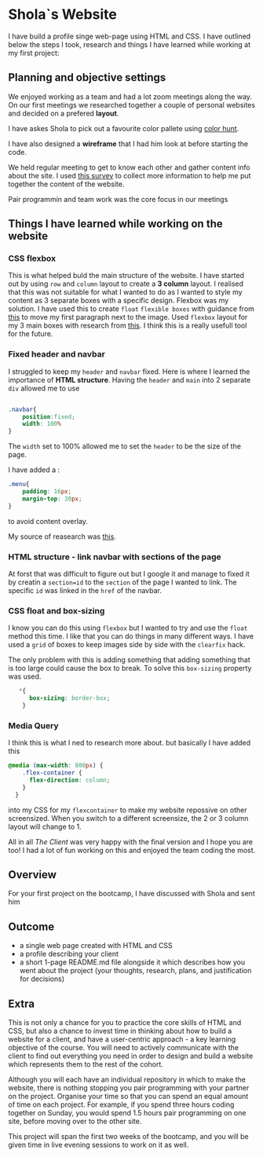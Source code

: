 # Shola`s Website

I have build a profile singe web-page using HTML and CSS. I have outlined below the steps I took, research and things I have learned while working at my first project:

## Planning and objective settings

We enjoyed working as a team and had a lot zoom meetings along the way.  On our first meetings we researched together a couple of personal websites and decided on a prefered **layout**. 

I have askes Shola to pick out a favourite color pallete using [color hunt](https://colorhunt.co/). 

I have also designed a **wireframe** that I had him look at before starting the code. 

We held regular meeting to get to know each other and gather content info about the site. I used [this survey](https://docs.google.com/forms/d/e/1FAIpQLSd44GjndruKlptEGBUEwI3A_lH5NEoUwROSDSVhooreAC7V9A/viewform?usp=sf_link) to collect more information to help me put together the content of the website.

Pair programmin and team work was the core focus in our meetings

## Things I have learned while working on the website

### CSS flexbox 

This is what helped buld the main structure of the website. I have started out by using `row` and `column` layout to create a **3 column** layout. I realised that this was not suitable for what I wanted to do as I wanted to style my content as 3 separate boxes with a specific design. Flexbox was my solution. I have used this to create `float` `flexible boxes` with guidance from [this](https://www.w3schools.com/css/css_float_examples.asp?fbclid=IwAR11xs-tgzTMXYnLEL6yfzQsH9tRhaRto8Rax7DVnNBWAvJqAFR1IliWxJ0) to move my first paragraph next to the image. Used `flexbox` layout for my 3 main boxes with research from [this](https://www.w3schools.com/css/css3_flexbox.asp?fbclid=IwAR3z_xf7YCo00DtCxSfQsEHDnJfsLwM0CRICEhRFQ1xUYkrmhuJ445U2A-8). I think this is a really usefull tool for the future. 

### Fixed header and navbar

I struggled to keep my `header` and `navbar` fixed. Here is where I learned the importance of **HTML structure**. Having the `header` and `main` into 2 separate `div` allowed me to use 

```CSS

.navbar{
    position:fixed;
    width: 100%
}
```
The `width` set to 100% allowed me to set the `header` to be the size of the page. 

I have added a :

```CSS
.menu{
    padding: 16px;
    margin-top: 30px;
}

``` 
to avoid content overlay. 

My source of reasearch was [this](https://www.w3schools.com/howto/howto_css_fixed_menu.asp?fbclid=IwAR11dcQ71l3epkHmJXl0g8-wKWZGbf2Ec4IC5LEwURYAuZb3nbE3w2KKjqQ).

### HTML structure - link navbar with sections of the page

At forst that was difficult to figure out but I google it and manage to fixed it by creatin a `section=id` to the `section` of the page I wanted to link. The specific `id` was linked in the `href` of the navbar. 

### CSS float and box-sizing

I know you can do this using `flexbox` but I wanted to try and use the `float` method this time. I like that you can do things in many different ways.  I have used a `grid` of boxes to keep images side by side with the `clearfix` hack. 

The only problem with this is adding something that adding something that is too large could cause the box to break. To solve this `box-sizing` property was used. 

```CSS
   *{
      box-sizing: border-box;
    }
```

### Media Query 

I think this is what I ned to research more about. but basically I have added this 
```CSS
@media (max-width: 800px) {
    .flex-container {
      flex-direction: column;
    }
  }
  ```

 into my CSS for my `flexcontainer` to make my website repossive on other screensized. When you switch to a different screensize, the 2 or 3 column layout will change to 1.  

 All in all _The Client_ was very happy with the final version and I hope you are too! I had a lot of fun working on this and enjoyed the team coding the most. 






## Overview

For your first project on the bootcamp, I have discussed with Shola and sent him 

## Outcome

- a single web page created with HTML and CSS
- a profile describing your client
- a short 1-page README.md file alongside it which describes how you went about the project (your thoughts, research, plans, and justification for decisions)

## Extra

This is not only a chance for you to practice the core skills of HTML and CSS, but also a chance to invest time in thinking about how to build a website for a client, and have a user-centric approach - a key learning objective of the course. You will need to actively communicate with the client to find out everything you need in order to design and build a website which represents them to the rest of the cohort.

Although you will each have an individual repository in which to make the website, there is nothing stopping you pair programming with your partner on the project. Organise your time so that you can spend an equal amount of time on each project. For example, if you spend three hours coding together on Sunday, you would spend 1.5 hours pair programming on one site, before moving over to the other site.

This project will span the first two weeks of the bootcamp, and you will be given time in live evening sessions to work on it as well.
